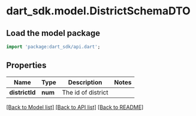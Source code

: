 # dart_sdk.model.DistrictSchemaDTO

## Load the model package
```dart
import 'package:dart_sdk/api.dart';
```

## Properties
Name | Type | Description | Notes
------------ | ------------- | ------------- | -------------
**districtId** | **num** | The id of district | 

[[Back to Model list]](../README.md#documentation-for-models) [[Back to API list]](../README.md#documentation-for-api-endpoints) [[Back to README]](../README.md)


